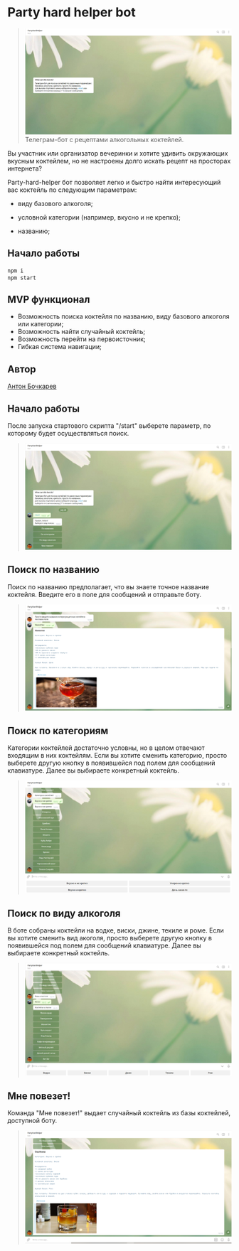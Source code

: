# Party hard helper bot
>![screenshot](readme-asset/phh-start.png)
Телеграм-бот с рецептами алкогольных коктейлей.

Вы участник или организатор вечеринки и хотите удивить окружающих вкусным коктейлем, но не настроены долго искать рецепт на просторах интернета?

Party-hard-helper бот позволяет легко и быстро найти интересующий вас коктейль по следующим параметрам:

- виду базового алкоголя;

- условной категории (например, вкусно и не крепко);

- названию;

## Начало работы
```
npm i
npm start
```

## MVP функционал
- Возможность поиска коктейля по названию, виду базового алкоголя или категории;
- Возможность найти случайный коктейль;
- Возможность перейти на первоисточник;
- Гибкая система навигации;

## Автор
[Антон Бочкарев](https://github.com/anbochkarev1991)

## Начало работы
После запуска стартового скрипта "/start" выберете параметр, по которому будет осуществляться поиск.
>![screenshot](readme-asset/phh-menu.png)

## Поиск по названию
Поиск по названию предполагает, что вы знаете точное название коктейля. Введите его в поле для сообщений и отправьте боту.
>![screenshot](readme-asset/phh-byname.png)

## Поиск по категориям
Категории коктейлей достаточно условны, но в целом отвечают входящим в них коктейлям. 
Если вы хотите сменить категорию, просто выберете другую кнопку в появившейся под полем для сообщений клавиатуре.
Далее вы выбираете конкретный коктейль.
>![screenshot](readme-asset/phh-bycategory.png)

## Поиск по виду алкоголя
В боте собраны коктейли на водке, виски, джине, текиле и роме.
Если вы хотите сменить вид акоголя, просто выберете другую кнопку в появившейся под полем для сообщений клавиатуре.
Далее вы выбираете конкретный коктейль.
>![screenshot](readme-asset/phh-byalco.png)

## Мне повезет!
Команда "Мне повезет!" выдает случайный коктейль из базы коктейлей, доступной боту.
>![screenshot](readme-asset/phh-luck.png)
